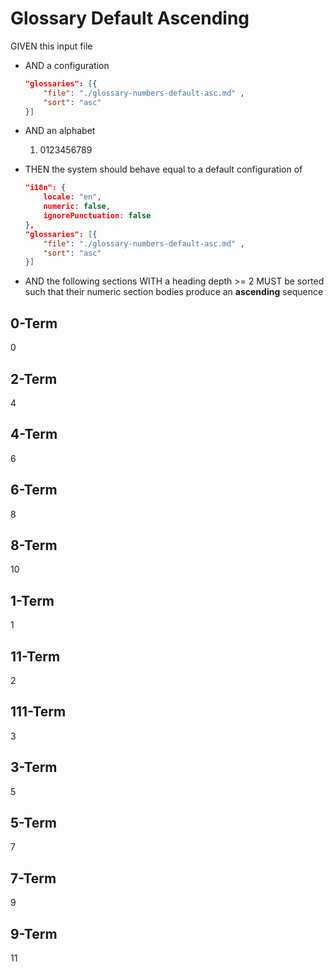 # Glossary Default Ascending

GIVEN this input file

- AND a configuration

    ```json
    "glossaries": [{
        "file": "./glossary-numbers-default-asc.md" ,
        "sort": "asc"
    }]
    ```

- AND an alphabet
  1. 0123456789

- THEN the system should behave equal to a default configuration of

    ```json
    "i18n": {
        locale: "en",
        numeric: false,
        ignorePunctuation: false
    },
    "glossaries": [{
        "file": "./glossary-numbers-default-asc.md" ,
        "sort": "asc"
    }]
    ```

- AND the following sections WITH a heading depth >= 2 MUST be sorted such that their numeric section bodies produce an **ascending** sequence


## 0-Term

0

## 2-Term

4

## 4-Term

6

## 6-Term

8

## 8-Term

10

## 1-Term

1

## 11-Term

2

## 111-Term

3

## 3-Term

5

## 5-Term

7

## 7-Term

9

## 9-Term

11
